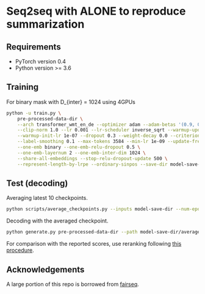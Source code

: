 # Seq2seq with ALONE to reproduce summarization 

## Requirements

- PyTorch version 0.4
- Python version >= 3.6

## Training

For binary mask with D_{inter} = 1024 using 4GPUs

```bash
python -u train.py \
    pre-processed-data-dir \
    --arch transformer_wmt_en_de --optimizer adam --adam-betas '(0.9, 0.98)' \
    --clip-norm 1.0 --lr 0.001 --lr-scheduler inverse_sqrt --warmup-updates 4000 \
    --warmup-init-lr 1e-07 --dropout 0.3 --weight-decay 0.0 --criterion label_smoothed_cross_entropy \
    --label-smoothing 0.1 --max-tokens 3584 --min-lr 1e-09 --update-freq 16 --log-interval 100 --max-epoch 100 \
    --one-emb binary --one-emb-relu-dropout 0.5 \
    --one-emb-layernum 2 --one-emb-inter-dim 1024 \
    --share-all-embeddings --stop-relu-dropout-update 500 \
    --represent-length-by-lrpe --ordinary-sinpos --save-dir model-save-dir
```

## Test (decoding)

Averaging latest 10 checkpoints.

```bash
python scripts/average_checkpoints.py --inputs model-save-dir --num-epoch-checkpoints 10 --output model-save-dir/averaged.pt
```

Decoding with the averaged checkpoint.

```bash
python generate.py pre-processed-data-dir --path model-save-dir/averaged.pt  --beam 5 --desired-length 75
```

For comparison with the reported scores, use reranking following [this procedure](https://github.com/takase/control-length/tree/master/encdec).

## Acknowledgements

A large portion of this repo is borrowed from [fairseq](https://github.com/pytorch/fairseq).